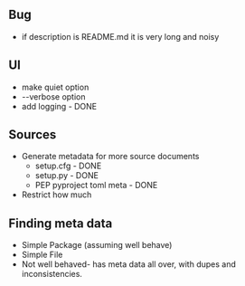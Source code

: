 ## Bug

- if description is README.md it is very long and noisy

## UI

- make quiet option
- --verbose option
- add logging - DONE

## Sources

- Generate metadata for more source documents
  - setup.cfg - DONE
  - setup.py - DONE
  - PEP pyproject toml meta - DONE
- Restrict how much

## Finding meta data

- Simple Package (assuming well behave)
- Simple File
- Not well behaved- has meta data all over, with dupes and inconsistencies.
